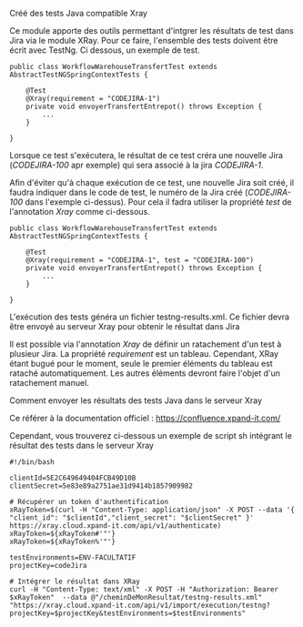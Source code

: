 Créé des tests Java compatible Xray

 Ce module apporte des outils permettant d'intgrer les résultats de test dans Jira via le module XRay.
 Pour ce faire, l'ensemble des tests doivent être écrit avec TestNg.
 Ci dessous, un exemple de test.

```
public class WorkflowWarehouseTransfertTest extends AbstractTestNGSpringContextTests {

    @Test
    @Xray(requirement = "CODEJIRA-1")
    private void envoyerTransfertEntrepot() throws Exception {
        ...
    }

}
```

 Lorsque ce test s'exécutera, le résultat de ce test créra une nouvelle Jira (*CODEJIRA-100* apr exemple) qui sera associé à la jira *CODEJIRA-1*.

 Afin d'éviter qu'à chaque exécution de ce test, une nouvelle Jira soit créé, il faudra indiquer dans le code de test, le numéro de la Jira créé (*CODEJIRA-100* dans l'exemple ci-dessus).
 Pour cela il fadra utiliser la propriété *test* de l'annotation *Xray* comme ci-dessous.


```
public class WorkflowWarehouseTransfertTest extends AbstractTestNGSpringContextTests {

    @Test
    @Xray(requirement = "CODEJIRA-1", test = "CODEJIRA-100")
    private void envoyerTransfertEntrepot() throws Exception {
        ...
    }

}
```

 L'exécution des tests généra un fichier testng-results.xml. Ce fichier devra être envoyé au serveur Xray pour obtenir le résultat dans Jira

 Il est possible via l'annotation *Xray* de définir un ratachement d'un test à plusieur Jira. La propriété *requirement* est un tableau.
 Cependant, XRay étant bugué pour le moment, seule le premier éléments du tableau est rataché automatiquement. Les autres éléments devront faire
 l'objet d'un ratachement manuel.

Comment envoyer les résultats des tests Java dans le serveur Xray

 Ce référer à la documentation officiel : https://confluence.xpand-it.com/

 Cependant, vous trouverez ci-dessous un exemple de script sh intégrant le résultat des tests dans le serveur Xray

```
#!/bin/bash

clientId=5E2C649649404FCB49D10B
clientSecret=5e83e89a2751ae31d9414b1857909982

# Récupérer un token d'authentification
xRayToken=$(curl -H "Content-Type: application/json" -X POST --data '{ "client_id": "$clientId","client_secret": "$clientSecret" }'  https://xray.cloud.xpand-it.com/api/v1/authenticate)
xRayToken=${xRayToken#'"'}
xRayToken=${xRayToken%'"'}

testEnvironments=ENV-FACULTATIF
projectKey=codeJira

# Intégrer le résultat dans XRay
curl -H "Content-Type: text/xml" -X POST -H "Authorization: Bearer $xRayToken"  --data @"/cheminDeMonResultat/testng-results.xml" "https://xray.cloud.xpand-it.com/api/v1/import/execution/testng?projectKey=$projectKey&testEnvironments=$testEnvironments"
```